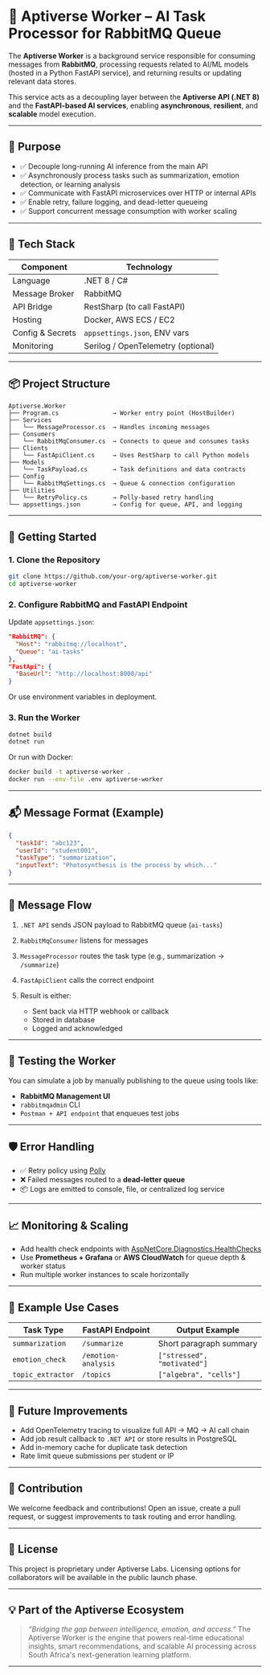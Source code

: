 # 🧠 Aptiverse Worker – AI Task Processor for RabbitMQ Queue

The **Aptiverse Worker** is a background service responsible for consuming messages from **RabbitMQ**, processing requests related to AI/ML models (hosted in a Python FastAPI service), and returning results or updating relevant data stores.

This service acts as a decoupling layer between the **Aptiverse API (.NET 8)** and the **FastAPI-based AI services**, enabling **asynchronous**, **resilient**, and **scalable** model execution.

---

## 🎯 Purpose

* ✅ Decouple long-running AI inference from the main API
* ✅ Asynchronously process tasks such as summarization, emotion detection, or learning analysis
* ✅ Communicate with FastAPI microservices over HTTP or internal APIs
* ✅ Enable retry, failure logging, and dead-letter queueing
* ✅ Support concurrent message consumption with worker scaling

---

## 🔧 Tech Stack

| Component        | Technology                         |
| ---------------- | ---------------------------------- |
| Language         | .NET 8 / C#                        |
| Message Broker   | RabbitMQ                           |
| API Bridge       | RestSharp (to call FastAPI)        |
| Hosting          | Docker, AWS ECS / EC2              |
| Config & Secrets | `appsettings.json`, ENV vars       |
| Monitoring       | Serilog / OpenTelemetry (optional) |

---

## 📦 Project Structure

```
Aptiverse.Worker
├── Program.cs               → Worker entry point (HostBuilder)
├── Services
│   └── MessageProcessor.cs  → Handles incoming messages
├── Consumers
│   └── RabbitMqConsumer.cs  → Connects to queue and consumes tasks
├── Clients
│   └── FastApiClient.cs     → Uses RestSharp to call Python models
├── Models
│   └── TaskPayload.cs       → Task definitions and data contracts
├── Config
│   └── RabbitMqSettings.cs  → Queue & connection configuration
├── Utilities
│   └── RetryPolicy.cs       → Polly-based retry handling
└── appsettings.json         → Config for queue, API, and logging
```

---

## 🚀 Getting Started

### 1. Clone the Repository

```bash
git clone https://github.com/your-org/aptiverse-worker.git
cd aptiverse-worker
```

### 2. Configure RabbitMQ and FastAPI Endpoint

Update `appsettings.json`:

```json
"RabbitMQ": {
  "Host": "rabbitmq://localhost",
  "Queue": "ai-tasks"
},
"FastApi": {
  "BaseUrl": "http://localhost:8000/api"
}
```

Or use environment variables in deployment.

### 3. Run the Worker

```bash
dotnet build
dotnet run
```

Or run with Docker:

```bash
docker build -t aptiverse-worker .
docker run --env-file .env aptiverse-worker
```

---

## 📬 Message Format (Example)

```json
{
  "taskId": "abc123",
  "userId": "student001",
  "taskType": "summarization",
  "inputText": "Photosynthesis is the process by which..."
}
```

---

## 🔁 Message Flow

1. `.NET API` sends JSON payload to RabbitMQ queue (`ai-tasks`)
2. `RabbitMqConsumer` listens for messages
3. `MessageProcessor` routes the task type (e.g., summarization → `/summarize`)
4. `FastApiClient` calls the correct endpoint
5. Result is either:

   * Sent back via HTTP webhook or callback
   * Stored in database
   * Logged and acknowledged

---

## 🧪 Testing the Worker

You can simulate a job by manually publishing to the queue using tools like:

* **RabbitMQ Management UI**
* `rabbitmqadmin` CLI
* `Postman + API endpoint` that enqueues test jobs

---

## 🛡️ Error Handling

* ✅ Retry policy using [Polly](https://github.com/App-vNext/Polly)
* ❌ Failed messages routed to a **dead-letter queue**
* 📦 Logs are emitted to console, file, or centralized log service

---

## 📈 Monitoring & Scaling

* Add health check endpoints with [AspNetCore.Diagnostics.HealthChecks](https://github.com/Xabaril/AspNetCore.Diagnostics.HealthChecks)
* Use **Prometheus + Grafana** or **AWS CloudWatch** for queue depth & worker status
* Run multiple worker instances to scale horizontally

---

## 📌 Example Use Cases

| Task Type         | FastAPI Endpoint    | Output Example              |
| ----------------- | ------------------- | --------------------------- |
| `summarization`   | `/summarize`        | Short paragraph summary     |
| `emotion_check`   | `/emotion-analysis` | `["stressed", "motivated"]` |
| `topic_extractor` | `/topics`           | `["algebra", "cells"]`      |

---

## 🧠 Future Improvements

* Add OpenTelemetry tracing to visualize full API → MQ → AI call chain
* Add job result callback to `.NET API` or store results in PostgreSQL
* Add in-memory cache for duplicate task detection
* Rate limit queue submissions per student or IP

---

## 🤝 Contribution

We welcome feedback and contributions! Open an issue, create a pull request, or suggest improvements to task routing and error handling.

---

## 🪪 License

This project is proprietary under Aptiverse Labs. Licensing options for collaborators will be available in the public launch phase.

---

## 💡 Part of the Aptiverse Ecosystem

> *“Bridging the gap between intelligence, emotion, and access.”*
> The Aptiverse Worker is the engine that powers real-time educational insights, smart recommendations, and scalable AI processing across South Africa's next-generation learning platform.

---
